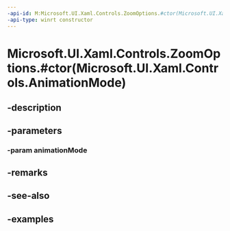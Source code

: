 ```yaml
---
-api-id: M:Microsoft.UI.Xaml.Controls.ZoomOptions.#ctor(Microsoft.UI.Xaml.Controls.AnimationMode)
-api-type: winrt constructor
---
```


# Microsoft.UI.Xaml.Controls.ZoomOptions.#ctor(Microsoft.UI.Xaml.Controls.AnimationMode)

<!--
public ZoomOptions (Microsoft.UI.Xaml.Controls.AnimationMode animationMode);
-->


## -description

## -parameters

### -param animationMode

## -remarks

## -see-also

## -examples


